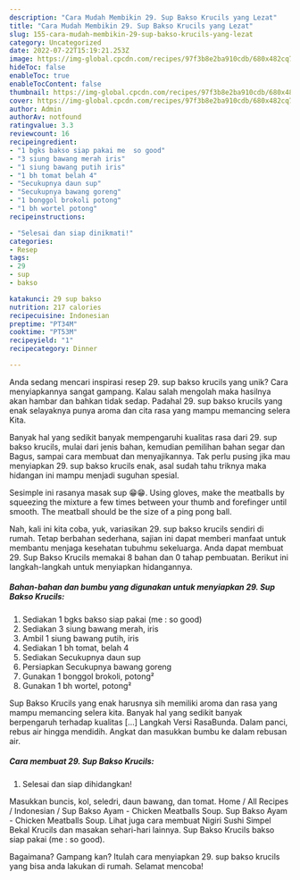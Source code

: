 ```yaml
---
description: "Cara Mudah Membikin 29. Sup Bakso Krucils yang Lezat"
title: "Cara Mudah Membikin 29. Sup Bakso Krucils yang Lezat"
slug: 155-cara-mudah-membikin-29-sup-bakso-krucils-yang-lezat
category: Uncategorized
date: 2022-07-22T15:19:21.253Z
image: https://img-global.cpcdn.com/recipes/97f3b8e2ba910cdb/680x482cq70/29-sup-bakso-krucils-foto-resep-utama.jpg
hideToc: false
enableToc: true
enableTocContent: false
thumbnail: https://img-global.cpcdn.com/recipes/97f3b8e2ba910cdb/680x482cq70/29-sup-bakso-krucils-foto-resep-utama.jpg
cover: https://img-global.cpcdn.com/recipes/97f3b8e2ba910cdb/680x482cq70/29-sup-bakso-krucils-foto-resep-utama.jpg
author: Admin
authorAv: notfound
ratingvalue: 3.3
reviewcount: 16
recipeingredient:
- "1 bgks bakso siap pakai me  so good"
- "3 siung bawang merah iris"
- "1 siung bawang putih iris"
- "1 bh tomat belah 4"
- "Secukupnya daun sup"
- "Secukupnya bawang goreng"
- "1 bonggol brokoli potong"
- "1 bh wortel potong"
recipeinstructions:

- "Selesai dan siap dinikmati!"
categories:
- Resep
tags:
- 29
- sup
- bakso

katakunci: 29 sup bakso 
nutrition: 217 calories
recipecuisine: Indonesian
preptime: "PT34M"
cooktime: "PT53M"
recipeyield: "1"
recipecategory: Dinner

---
```





Anda sedang mencari inspirasi resep 29. sup bakso krucils yang unik? Cara menyiapkannya sangat gampang. Kalau salah mengolah maka hasilnya akan hambar dan bahkan tidak sedap. Padahal 29. sup bakso krucils yang enak selayaknya punya aroma dan cita rasa yang mampu memancing selera Kita.





Banyak hal yang sedikit banyak mempengaruhi kualitas rasa dari 29. sup bakso krucils, mulai dari jenis bahan, kemudian pemilihan bahan segar dan Bagus, sampai cara membuat dan menyajikannya. Tak perlu pusing jika mau menyiapkan 29. sup bakso krucils enak,      asal sudah tahu triknya maka hidangan ini mampu menjadi suguhan spesial.














Sesimple ini rasanya masak sup 😁😁. Using gloves, make the meatballs by squeezing the mixture a few times between your thumb and forefinger until smooth. The meatball should be the size of a ping pong ball.






Nah, kali ini kita coba, yuk, variasikan 29. sup bakso krucils sendiri di rumah. Tetap berbahan sederhana, sajian ini dapat memberi manfaat untuk membantu menjaga kesehatan tubuhmu sekeluarga. Anda dapat membuat 29. Sup Bakso Krucils memakai 8 bahan dan 0 tahap pembuatan. Berikut ini langkah-langkah untuk menyiapkan hidangannya.

<!--inarticleads1-->

##### Bahan-bahan dan bumbu yang digunakan untuk menyiapkan 29. Sup Bakso Krucils:

1. Sediakan 1 bgks bakso siap pakai (me : so good)
1. Sediakan 3 siung bawang merah, iris
1. Ambil 1 siung bawang putih, iris
1. Sediakan 1 bh tomat, belah 4
1. Sediakan Secukupnya daun sup
1. Persiapkan Secukupnya bawang goreng
1. Gunakan 1 bonggol brokoli, potong²
1. Gunakan 1 bh wortel, potong²


Sup Bakso Krucils yang enak harusnya sih memiliki aroma dan rasa yang mampu memancing selera kita. Banyak hal yang sedikit banyak berpengaruh terhadap kualitas […] Langkah Versi RasaBunda. Dalam panci, rebus air hingga mendidih. Angkat dan masukkan bumbu ke dalam rebusan air. 

<!--inarticleads2-->

##### Cara membuat 29. Sup Bakso Krucils:


1. Selesai dan siap dihidangkan!

Masukkan buncis, kol, seledri, daun bawang, dan tomat. Home / All Recipes / Indonesian / Sup Bakso Ayam - Chicken Meatballs Soup. Sup Bakso Ayam - Chicken Meatballs Soup. Lihat juga cara membuat Nigiri Sushi Simpel Bekal Krucils dan masakan sehari-hari lainnya. Sup Bakso Krucils bakso siap pakai (me : so good). 

Bagaimana? Gampang kan? Itulah cara menyiapkan 29. sup bakso krucils yang bisa anda lakukan di rumah. Selamat mencoba!
